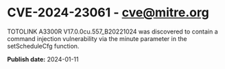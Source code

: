 # CVE-2024-23061 - cve@mitre.org

TOTOLINK A3300R V17.0.0cu.557_B20221024 was discovered to contain a command injection vulnerability via the minute parameter in the setScheduleCfg function.

**Publish date:** 2024-01-11
